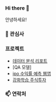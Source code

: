 ### Hi there 👋
안녕하세요! 

### 🌱 관심사


### 프로젝트
* [데이터 분석 리포트](https://github.com/terri1102/data_analysis_portfolio)
* [QA 모델]
* [ipo 수익률 예측 웹앱](https://github.com/terri1102/IPO_returns_predictor)
* [강화학습 주식투자](https://github.com/terri1102/rl_model_v1)

### 📫 연락처

<!--
**terri1102/terri1102** is a ✨ _special_ ✨ repository because its `README.md` (this file) appears on your GitHub profile.

Here are some ideas to get you started:

- 🔭 I’m currently working on ...
- 🌱 I’m currently learning ...
- 👯 I’m looking to collaborate on ...
- 🤔 I’m looking for help with ...
- 💬 Ask me about ...
- 📫 How to reach me: ...
- 😄 Pronouns: ...
- ⚡ Fun fact: ...
-->
